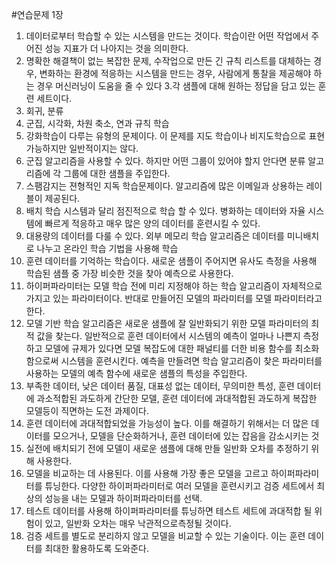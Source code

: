 #연습문제 1장
1. 데이터로부터 학습할 수 있는 시스템을 만드는 것이다. 학습이란 어떤 작업에서 주어진 성능 지표가 더 나아지는 것을 의미한다.
2. 명확한 해결책이 없는 복잡한 문제, 수작업으로 만든 긴 규칙 리스트를 대체하는 경우, 변화하는 환경에 적응하는 시스템을 만드는 경우, 사람에게 통찰을 제공해야 하는 경우 머신러닝이 도움을 줄 수 있다
3.각 샘플에 대해 원하는 정답을 담고 있는 훈련 세트이다.
4. 회귀, 분류
5. 군집, 시각화, 차원 축소, 연과 규칙 학습
6. 강화학습이 다루는 유형의 문제이다. 이 문제를 지도 학습이나 비지도학습으로 표현 가능하지만 일반적이지는 않다. 
7. 군집 알고리즘을 사용할 수 있다. 하지만 어떤 그룹이 있어야 할지 안다면 분류 알고리즘에 각 그룹에 대한 샘플을 주입한다. 
8. 스팸감지는 젼형적인 지독 학습문제이다. 알고리즘에 많은 이메일과 상용하는 레이블이 제공된다. 
9. 배치 학습 시스템과 달리 점진적으로 학습 할 수 있다. 병화하는 데이터와 자율 시스템에 빠르게 적응하고 매우 많은 양의 데이터를 훈련시킬 수 있다.
10. 대용량의 데이터를 다룰 수 있다. 외부 메모리 학습 알고리즘은 데이터를 미니배치로 나누고 온라인 학습 기법을 사용해 학습
11. 훈련 데이터를 기억하는 학습이다. 새로운 샘플이 주어지면 유사도 측정을 사용해 학습된 샘플 중 가장 비슷한 것을 찾아 예측으로 사용한다.
12. 하이퍼파라미터는 모델 학습 전에 미리 지정해야 하는 학습 알고리즘이 자체적으로 가지고 있는 파라미터이다. 반대로 만들어진 모델의 파라미터를 모델 파라미터라고 한다.
13. 모델 기반 학습 알고리즘은 새로운 샘플에 잘 일반화되기 위한 모델 파라미터의 최적 값을 찾는다. 일반적으로 훈련 데이터에서 시스템의 예측이 얼마나 나쁜지 측정하고 모델에 규제가 있다면 모델 복잡도에 대한 패널티를 더한 비용 함수를 최소화함으로써 시스템을 훈련시킨다. 예측을 만들려면 학습 알고리즘이 찾은 파라미터를 사용하는 모델의 예측 함수에 새로운 샘플의 특성을 주입한다. 
14. 부족한 데이터, 낮은 데이터 품질, 대표성 없는 데이터, 무의미한 특성, 훈련 데이터에 과소적합된 과도하게 간단한 모델, 훈련 데이터에 과대적합된 과도하게 복잡한 모델등이 직면하는 도전 과제이다. 
15. 훈련 데이터에 과대적합되었을 가능성이 높다. 이를 해결하기 위해서는 더 많은 데이터를 모으거나, 모델을 단순화하거나, 훈련 데이터에 있는 잡음을 감소시키는 것 
16. 실전에 배치되기 전에 모델이 새로운 샘플에 대해 만들 일반화 오차를 추정하기 위해 사용한다.
17. 모델을 비교하는 데 사용된다. 이를 사용해 가장 좋은 모델을 고르고 하이퍼파라미터를 튜닝한다. 다양한 하이퍼파라미터로 여러 모델을 훈련시키고 검증 세트에서 최상의 성능을 내는 모델과 하이퍼파라미터를 선택. 
18. 테스트 데이터를 사용해 하이퍼파라미터를 튜닝하면 테스트 세트에 과대적합 될 위험이 있고, 일반화 오차는 매우 낙관적으로측정될 것이다. 
19. 검증 세트를 별도로 분리하지 않고 모델을 비교할 수 있는 기술이다. 이는 훈련 데이터를 최대한 활용하도록 도와준다. 
